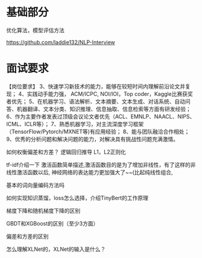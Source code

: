 # 基础部分

优化算法，模型评估方法



https://github.com/laddie132/NLP-Interview


# 面试要求
【岗位要求】
3、快速学习新技术的能力，能够在较短时间内理解前沿论文并复现； 
4、实践动手能力强， ACM/ICPC, NOI/IOI，Top coder，Kaggle比赛获奖者优先； 
5、在机器学习、语法解析、文本摘要、文本生成、对话系统、自动问答、机器翻译、文本分类、知识推理、信息抽取、信息检索等方面有研发经验； 
6、作为主要作者发表过顶级会议论文者优先（ACL、EMNLP、NAACL、NIPS、ICML、ICLR等）； 
7、熟悉机器学习，对主流深度学习框架（TensorFlow/Pytorch/MXNET等)有应用经验； 
8、能与团队融洽合作相处； 
9、优秀的分析问题和解决问题的能力，对解决具有挑战性问题充满激情。


如何权衡偏差和方差？
逻辑回归推导
L1，L2正则化

tf-idf介绍一下
激活函数简单描述,激活函数目的是为了增加非线性，有了这样的非线性激活函数以后, 神经网络的表达能力更加强大了~~(比起纯线性组合,

基本的词向量编码方法吗

如何实现知识蒸馏，loss怎么选择，介绍TinyBert的工作原理

梯度下降和随机梯度下降的区别

GBDT和XGBoost的区别（至少3方面）

偏差和方差的区别

怎么理解XLNet的，XLNet的输入是什么？

